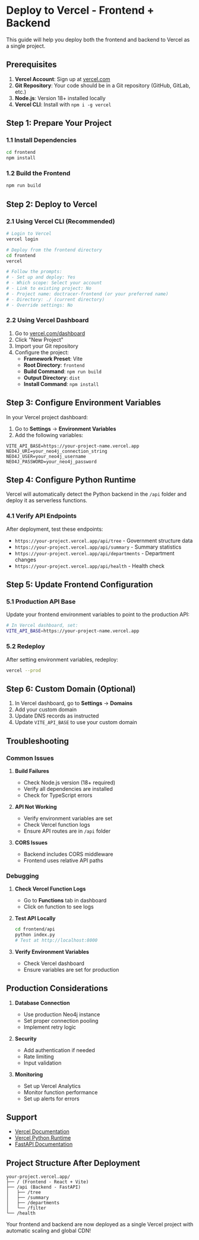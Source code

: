 # Deploy to Vercel - Frontend + Backend

This guide will help you deploy both the frontend and backend to Vercel as a single project.

## Prerequisites

1. **Vercel Account**: Sign up at [vercel.com](https://vercel.com)
2. **Git Repository**: Your code should be in a Git repository (GitHub, GitLab, etc.)
3. **Node.js**: Version 18+ installed locally
4. **Vercel CLI**: Install with `npm i -g vercel`

## Step 1: Prepare Your Project

### 1.1 Install Dependencies
```bash
cd frontend
npm install
```

### 1.2 Build the Frontend
```bash
npm run build
```

## Step 2: Deploy to Vercel

### 2.1 Using Vercel CLI (Recommended)

```bash
# Login to Vercel
vercel login

# Deploy from the frontend directory
cd frontend
vercel

# Follow the prompts:
# - Set up and deploy: Yes
# - Which scope: Select your account
# - Link to existing project: No
# - Project name: doctracer-frontend (or your preferred name)
# - Directory: ./ (current directory)
# - Override settings: No
```

### 2.2 Using Vercel Dashboard

1. Go to [vercel.com/dashboard](https://vercel.com/dashboard)
2. Click "New Project"
3. Import your Git repository
4. Configure the project:
   - **Framework Preset**: Vite
   - **Root Directory**: `frontend`
   - **Build Command**: `npm run build`
   - **Output Directory**: `dist`
   - **Install Command**: `npm install`

## Step 3: Configure Environment Variables

In your Vercel project dashboard:

1. Go to **Settings** → **Environment Variables**
2. Add the following variables:

```
VITE_API_BASE=https://your-project-name.vercel.app
NEO4J_URI=your_neo4j_connection_string
NEO4J_USER=your_neo4j_username
NEO4J_PASSWORD=your_neo4j_password
```

## Step 4: Configure Python Runtime

Vercel will automatically detect the Python backend in the `/api` folder and deploy it as serverless functions.

### 4.1 Verify API Endpoints

After deployment, test these endpoints:

- `https://your-project.vercel.app/api/tree` - Government structure data
- `https://your-project.vercel.app/api/summary` - Summary statistics
- `https://your-project.vercel.app/api/departments` - Department changes
- `https://your-project.vercel.app/api/health` - Health check

## Step 5: Update Frontend Configuration

### 5.1 Production API Base

Update your frontend environment variables to point to the production API:

```bash
# In Vercel dashboard, set:
VITE_API_BASE=https://your-project-name.vercel.app
```

### 5.2 Redeploy

After setting environment variables, redeploy:

```bash
vercel --prod
```

## Step 6: Custom Domain (Optional)

1. In Vercel dashboard, go to **Settings** → **Domains**
2. Add your custom domain
3. Update DNS records as instructed
4. Update `VITE_API_BASE` to use your custom domain

## Troubleshooting

### Common Issues

1. **Build Failures**
   - Check Node.js version (18+ required)
   - Verify all dependencies are installed
   - Check for TypeScript errors

2. **API Not Working**
   - Verify environment variables are set
   - Check Vercel function logs
   - Ensure API routes are in `/api` folder

3. **CORS Issues**
   - Backend includes CORS middleware
   - Frontend uses relative API paths

### Debugging

1. **Check Vercel Function Logs**
   - Go to **Functions** tab in dashboard
   - Click on function to see logs

2. **Test API Locally**
   ```bash
   cd frontend/api
   python index.py
   # Test at http://localhost:8000
   ```

3. **Verify Environment Variables**
   - Check Vercel dashboard
   - Ensure variables are set for production

## Production Considerations

1. **Database Connection**
   - Use production Neo4j instance
   - Set proper connection pooling
   - Implement retry logic

2. **Security**
   - Add authentication if needed
   - Rate limiting
   - Input validation

3. **Monitoring**
   - Set up Vercel Analytics
   - Monitor function performance
   - Set up alerts for errors

## Support

- [Vercel Documentation](https://vercel.com/docs)
- [Vercel Python Runtime](https://vercel.com/docs/functions/runtimes/python)
- [FastAPI Documentation](https://fastapi.tiangolo.com/)

## Project Structure After Deployment

```
your-project.vercel.app/
├── / (Frontend - React + Vite)
├── /api (Backend - FastAPI)
│   ├── /tree
│   ├── /summary
│   ├── /departments
│   └── /filter
└── /health
```

Your frontend and backend are now deployed as a single Vercel project with automatic scaling and global CDN!
